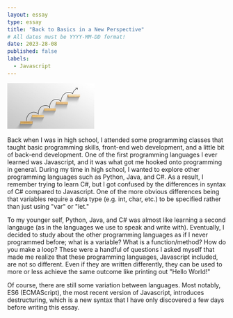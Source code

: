 ```yaml
---
layout: essay
type: essay
title: "Back to Basics in a New Perspective"
# All dates must be YYYY-MM-DD format!
date: 2023-28-08
published: false
labels:
  - Javascript
---
```


<img width="200px" class="rounded float-start pe-4" src="../img/back-to-basics/climbing-steps-upwards.jpeg">

Back when I was in high school, I attended some programming classes that taught basic programming skills, front-end web development, and a little bit of back-end development. One of the first programming languages I ever learned was Javascript, and it was what got me hooked onto programming in general. During my time in high school, I wanted to explore other programming languages such as Python, Java, and C#. As a result, I remember trying to learn C#, but I got confused by the differences in syntax of C# compared to Javascript. One of the more obvious differences being that variables require a data type (e.g. int, char, etc.) to be specified rather than just using "var" or "let."

To my younger self, Python, Java, and C# was almost like learning a second langauge (as in the languages we use to speak and write with). Eventually, I decided to study about the other programming languages as if I never programmed before; what is a variable? What is a function/method? How do you make a loop? These were a handful of questions I asked myself that made me realize that these programming languages, Javascript included, are not so different. Even if they are written differently, they can be used to more or less achieve the same outcome like printing out "Hello World!"

Of course, there are still some variation between languages. Most notably, ES6 (ECMAScript), the most recent version of Javascript, introduces destructuring, which is a new syntax that I have only discovered a few days before writing this essay. 
